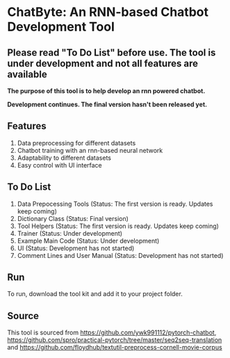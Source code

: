 # ChatByte: An RNN-based Chatbot Development Tool

## Please read "To Do List" before use. The tool is under development and not all features are available

**The purpose of this tool is to help develop an rnn powered chatbot.**

**Development continues. The final version hasn't been released yet.**

## Features
1) Data preprocessing for different datasets
2) Chatbot training with an rnn-based neural network
3) Adaptability to different datasets
4) Easy control with UI interface

## To Do List
1) Data Prepocessing Tools (Status: The first version is ready. Updates keep coming)
2) Dictionary Class (Status: Final version)
3) Tool Helpers (Status: The first version is ready. Updates keep coming)
4) Trainer (Status: Under development)
5) Example Main Code (Status: Under development)
6) UI (Status: Development has not started)
7) Comment Lines and User Manual (Status: Development has not started)

## Run
To run, download the tool kit and add it to your project folder.

## Source
This tool is sourced from https://github.com/ywk991112/pytorch-chatbot, https://github.com/spro/practical-pytorch/tree/master/seq2seq-translation and https://github.com/floydhub/textutil-preprocess-cornell-movie-corpus
